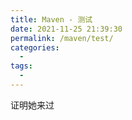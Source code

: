 ```yaml
---
title: Maven - 测试
date: 2021-11-25 21:39:30
permalink: /maven/test/
categories:
  - 
tags: 
  - 
---
```


证明她来过